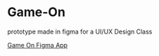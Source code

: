 # Game-On
prototype made in figma for a UI/UX Design Class

[Game On Figma App](https://www.figma.com/proto/8kV0tp6UK0h8jZ4YwjvZrP/Game-Selection-App-Prototype?type=design&node-id=120-569&t=vD1El5eZSs3QmSud-1&scaling=scale-down&page-id=0%3A1&starting-point-node-id=120%3A569)
